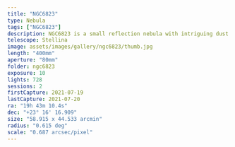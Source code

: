 ```yaml
---
title: "NGC6823"
type: Nebula
tags: ["NGC6823"]
description: NGC6823 is a small reflection nebula with intriguing dust columns that span light years in size and are believed to serve as the building material to form new stars.
telescope: Stellina
image: assets/images/gallery/ngc6823/thumb.jpg
length: "400mm"
aperture: "80mm"
folder: ngc6823
exposure: 10
lights: 728
sessions: 2
firstCapture: 2021-07-19
lastCapture: 2021-07-20
ra: "19h 43m 10.4s"
dec: "+23° 16' 16.909"
size: "58.915 x 44.533 arcmin"
radius: "0.615 deg"
scale: "0.687 arcsec/pixel"
---
```

